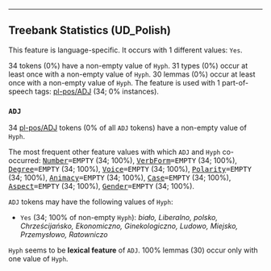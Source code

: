 

--------------------------------------------------------------------------------

## Treebank Statistics (UD_Polish)

This feature is language-specific.
It occurs with 1 different values: `Yes`.

34 tokens (0%) have a non-empty value of `Hyph`.
31 types (0%) occur at least once with a non-empty value of `Hyph`.
30 lemmas (0%) occur at least once with a non-empty value of `Hyph`.
The feature is used with 1 part-of-speech tags: [pl-pos/ADJ]() (34; 0% instances).

### `ADJ`

34 [pl-pos/ADJ]() tokens (0% of all `ADJ` tokens) have a non-empty value of `Hyph`.

The most frequent other feature values with which `ADJ` and `Hyph` co-occurred: <tt><a href="Number.html">Number</a>=EMPTY</tt> (34; 100%), <tt><a href="VerbForm.html">VerbForm</a>=EMPTY</tt> (34; 100%), <tt><a href="Degree.html">Degree</a>=EMPTY</tt> (34; 100%), <tt><a href="Voice.html">Voice</a>=EMPTY</tt> (34; 100%), <tt><a href="Polarity.html">Polarity</a>=EMPTY</tt> (34; 100%), <tt><a href="Animacy.html">Animacy</a>=EMPTY</tt> (34; 100%), <tt><a href="Case.html">Case</a>=EMPTY</tt> (34; 100%), <tt><a href="Aspect.html">Aspect</a>=EMPTY</tt> (34; 100%), <tt><a href="Gender.html">Gender</a>=EMPTY</tt> (34; 100%).

`ADJ` tokens may have the following values of `Hyph`:

* `Yes` (34; 100% of non-empty `Hyph`): <em>biało, Liberalno, polsko, Chrześcijańsko, Ekonomiczno, Ginekologiczno, Ludowo, Miejsko, Przemysłowo, Ratowniczo</em>

`Hyph` seems to be **lexical feature** of `ADJ`. 100% lemmas (30) occur only with one value of `Hyph`.

